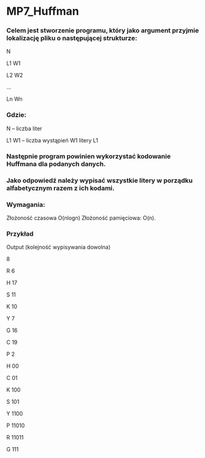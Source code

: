 # MP7_Huffman
### Celem jest stworzenie programu, który jako argument przyjmie lokalizację pliku o następującej strukturze:

N

L1 W1

L2 W2

…

Ln Wn


### Gdzie:

N – liczba liter

L1 W1 – liczba wystąpień W1 litery L1


### Następnie program powinien wykorzystać kodowanie Huffmana dla podanych danych. 
### Jako odpowiedź należy wypisać wszystkie litery w porządku alfabetycznym razem z ich kodami.

 

### Wymagania:

Złożoność czasowa O(nlogn)
Złożoność pamięciowa: O(n).
 

### Przykład

Output (kolejność wypisywania dowolna)

8

R 6

H 17

S 11

K 10

Y 7

G 16

C 19

P 2

H 00

C 01

K 100

S 101

Y 1100

P 11010

R 11011

G 111